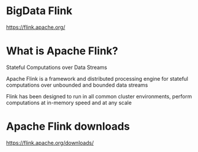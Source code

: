 # BigData Flink

https://flink.apache.org/

# What is Apache Flink?

Stateful Computations over Data Streams

Apache Flink is a framework and distributed processing engine for stateful computations over unbounded and bounded data streams

Flink has been designed to run in all common cluster environments, perform computations at in-memory speed and at any scale

# Apache Flink downloads

https://flink.apache.org/downloads/

